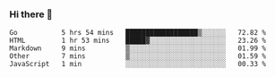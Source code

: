 ### Hi there 👋

<!--
**KLXLjun/KLXLjun** is a ✨ _special_ ✨ repository because its `README.md` (this file) appears on your GitHub profile.

Here are some ideas to get you started:

- 🔭 I’m currently working on ...
- 🌱 I’m currently learning ...
- 👯 I’m looking to collaborate on ...
- 🤔 I’m looking for help with ...
- 💬 Ask me about ...
- 📫 How to reach me: ...
- 😄 Pronouns: ...
- ⚡ Fun fact: ...
-->

<!--START_SECTION:waka-->
```text
Go           5 hrs 54 mins   ██████████████████▒░░░░░░   72.82 % 
HTML         1 hr 53 mins    █████▓░░░░░░░░░░░░░░░░░░░   23.26 % 
Markdown     9 mins          ▒░░░░░░░░░░░░░░░░░░░░░░░░   01.99 % 
Other        7 mins          ▒░░░░░░░░░░░░░░░░░░░░░░░░   01.59 % 
JavaScript   1 min           ░░░░░░░░░░░░░░░░░░░░░░░░░   00.33 % 
```
<!--END_SECTION:waka-->
